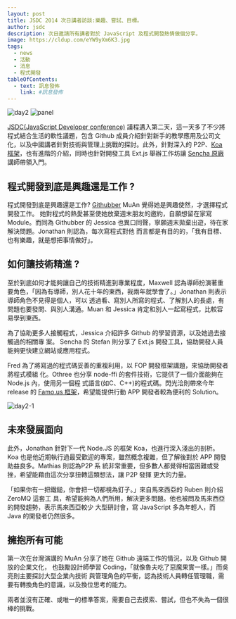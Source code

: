 ```yaml
---
layout: post
title: JSDC 2014 次日講者訪談:樂趣、嘗試、目標。
author: jsdc
description: 次日邀請所有講者對於 JavaScript 及程式開發熱情做個分享。
image: https://cldup.com/eYW9yXm6K3.jpg
tags:
  - news
  - 活動
  - 消息
  - 程式開發
tableOfContents:
  - text: 訊息發佈
    link: #訊息發佈
---
```


![day2](https://cldup.com/eYW9yXm6K3.jpg)
![panel](http://i.imgur.com/c7wZXku.png)

[JSDC(JavaScript Developer conference)](http://2014.jsdc.tw/) 議程邁入第二天，這一天多了不少將程式結合生活的軟性議題，包含 Github 成員介紹針對新手的教學應用及公司文化，以及中國講者針對技術與管理上挑戰的探討。此外，針對深入的 P2P、[Koa 框架](http://koajs.com/)，也有進階的介紹，同時也針對開發工具 Ext.js 舉辦工作坊讓 [Sencha 原廠](http://www.sencha.com/)講師帶領入門。

## 程式開發到底是興趣還是工作 ?

程式開發到底是興趣還是工作? [Githubber](http://github.com/) MuAn 覺得她是興趣使然，才選擇程式開發工作。 她對程式的熱愛甚至使她放棄週末朋友的邀約，自願想留在家寫 Module。而同為 Githubber 的 Jessica 也異口同聲，寧願週末拋棄出遊，待在家解決問題。Jonathan 則認為，每次寫程式對他 而言都是有目的的，「我有目標、也有樂趣，就是想把事情做好」。

## 如何讓技術精進 ?

至於到底如何才能夠讓自己的技術精進到專業程度，Maxwell 認為導師扮演著重要角色，「因為有導師，別人花十年的東西，我兩年就學會了。」Jonathan 則表示導師角色不見得是個人，可以 透過看、寫別人所寫的程式、了解別人的長處，有問題也要發問、與別人溝通。Muan 和 Jessica 肯定和別人一起寫程式，比較容易學到東西。

為了協助更多人接觸程式，Jessica 介紹許多 Github 的學習資源，以及她過去接觸過的相關專 案。 Sencha 的 Stefan 則分享了 Ext.js 開發工具，協助開發人員能夠更快建立網站或應用程式。

Fred 為了將寫過的程式碼妥善的重複利用，以 FOP 開發框架講題，來協助開發者將程式模組 化。Othree 也分享 node-ffi 的套件技術，它提供了一個介面能夠在 Node.js 內，使用另一個程 式語言(如C、C++)的程式碼。閃光洽則帶來今年 release 的 [Famo.us 框架](http://famo.us/)，希望能提供行動 APP 開發者較為便利的 Solution。

![day2-1](https://cldup.com/M1druZbgQh.jpg)

## 未來發展面向

此外，Jonathan 針對下一代 Node.JS 的框架 Koa，也進行深入淺出的剖析。Koa 也是他近期執行過最受歡迎的專案，雖然概念複雜，但了解後對於 APP 開發助益良多。Mathias 則認為P2P 系 統非常重要，但多數人都覺得相當困難或受挫，希望能藉由這次分享扭轉這類想法，讓 P2P 發揮 更大的力量。

「如果你有一把鐵鎚，你會把一切都視為釘子。」來自馬來西亞的 Ruben 則介紹 ZeroMQ 這套工 具，希望能夠為人們所用，解決更多問題。他也被問及馬來西亞的開發趨勢，表示馬來西亞較少 大型研討會，寫 JavaScript 多為年輕人，而 Java 的開發者仍然很多。

## 擁抱所有可能

第一次在台灣演講的 MuAn 分享了她在 Github 遠端工作的情況，以及 Github 開放的企業文化， 也鼓勵設計師學習 Coding，「就像魯夫吃了惡魔果實一樣。」而吳亮則主要探討大型企業內技術 與管理角色的平衡，認為技術人員轉任管理職，需要有轉換角色的意識，以及換位思考的能力。

兩者並沒有正確、或唯一的標準答案，需要自己去摸索、嘗試，但也不失為一個很棒的挑戰。
